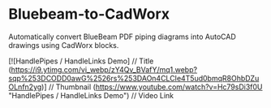 # Bluebeam-to-CadWorx

Automatically convert BlueBeam PDF piping diagrams into AutoCAD drawings using CadWorx blocks.

[![HandlePipes / HandleLinks Demo] // Title
(https://i9.ytimg.com/vi_webp/zY4Qv_BVafY/mq1.webp?sqp%253DCODD0awG%2526rs%253DAOn4CLCIe4T5ud0bmqR8OhbDZuOLnfn2yg)] // Thumbnail
(https://www.youtube.com/watch?v=Hc79sDi3f0U "HandlePipes / HandleLinks Demo") // Video Link
